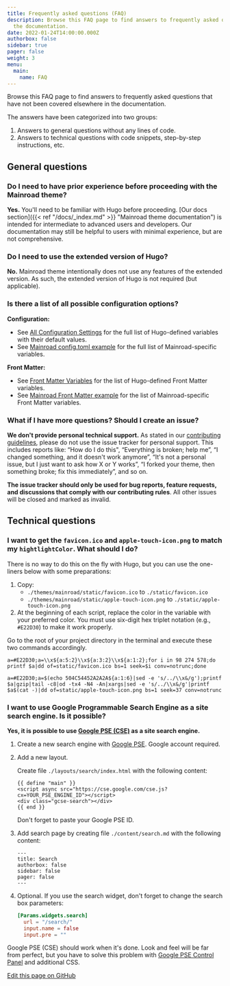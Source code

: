 ```yaml
---
title: Frequently asked questions (FAQ)
description: Browse this FAQ page to find answers to frequently asked questions that have not been covered elsewhere in
  the documentation.
date: 2022-01-24T14:00:00.000Z
authorbox: false
sidebar: true
pager: false
weight: 3
menu:
  main:
    name: FAQ
---
```


Browse this FAQ page to find answers to frequently asked questions that have not been covered elsewhere
in the documentation.

<!--more-->

The answers have been categorized into two groups:

1. Answers to general questions without any lines of code.
2. Answers to technical questions with code snippets, step-by-step instructions, etc.

## General questions

### Do I need to have prior experience before proceeding with the Mainroad theme?

**Yes.** You'll need to be familiar with Hugo before proceeding.
[Our docs section]({{< ref "/docs/_index.md" >}} "Mainroad theme documentation") is intended for intermediate to
advanced users and developers. Our documentation may still be helpful to users with minimal experience, but are not
comprehensive.

### Do I need to use the extended version of Hugo?

**No.** Mainroad theme intentionally does not use any features of the extended version. As such, the extended version of
Hugo is not required (but applicable).

### Is there a list of all possible configuration options?

**Configuration:**

* See [All Configuration Settings](https://gohugo.io/getting-started/configuration/#all-configuration-settings)
for the full list of Hugo-defined variables with their default values.
* See [Mainroad config.toml example](https://github.com/Vimux/Mainroad#configtoml-example) for the full list of
Mainroad-specific variables.

**Front Matter:**

* See [Front Matter Variables](https://gohugo.io/content-management/front-matter#front-matter-variables) for the
list of Hugo-defined Front Matter variables.
* See [Mainroad Front Matter example](https://github.com/Vimux/Mainroad#front-matter-example) for the list of
Mainroad-specific Front Matter variables.

### What if I have more questions? Should I create an issue?

**We don't provide personal technical support.** As stated in our
[contributing guidelines](https://github.com/Vimux/Mainroad/blob/master/CONTRIBUTING.md), please do not use the issue
tracker for personal support. This includes reports like: “How do I do this", “Everything is broken; help me”, “I
changed something, and it doesn't work anymore”, “It's not a personal issue, but I just want to ask how X or Y works”,
“I forked your theme, then something broke; fix this immediately”, and so on.

**The issue tracker should only be used for bug reports, feature requests, and discussions that comply with our
contributing rules**. All other issues will be closed and marked as invalid.

## Technical questions

### I want to get the `favicon.ico` and `apple-touch-icon.png` to match my `hightlightColor`. What should I do?

There is no way to do this on the fly with Hugo, but you can use the one-liners below with some preparations:

1. Copy:
    * `./themes/mainroad/static/favicon.ico` to `./static/favicon.ico`
    * `./themes/mainroad/static/apple-touch-icon.png` to `./static/apple-touch-icon.png`
1. At the beginning of each script, replace the color in the variable with your preferred color. You must use
six-digit hex triplet notation (e.g., `#E22D30`) to make it work properly.

Go to the root of your project directory in the terminal and execute these two commands accordingly.

```
a=#E22D30;a=\\x${a:5:2}\\x${a:3:2}\\x${a:1:2};for i in 98 274 578;do printf $a|dd of=static/favicon.ico bs=1 seek=$i conv=notrunc;done
```

```
a=#E22D30;a=$(echo 504C54452A2A2A${a:1:6}|sed -e 's/../\\x&/g');printf $a|gzip|tail -c8|od -tx4 -N4 -An|xargs|sed -e 's/../\\x&/g'|printf $a$(cat -)|dd of=static/apple-touch-icon.png bs=1 seek=37 conv=notrunc
```

### I want to use Google Programmable Search Engine as a site search engine. Is it possible?

**Yes, it is possible to use [Google PSE (CSE)](https://developers.google.com/custom-search/docs/overview) as a site
search engine.**

1. Create a new search engine with [Google PSE](https://programmablesearchengine.google.com/about/). Google account
required.

1. Add a new layout.

    Create file `./layouts/search/index.html` with the following content:

    ```
    {{ define "main" }}
    <script async src="https://cse.google.com/cse.js?cx=YOUR_PSE_ENGINE_ID"></script>
    <div class="gcse-search"></div>
    {{ end }}
    ```

    Don't forget to paste your Google PSE ID.

1. Add search page by creating file `./content/search.md` with the following content:

    ```
    ---
    title: Search
    authorbox: false
    sidebar: false
    pager: false
    ---
    ```

1. Optional. If you use the search widget, don't forget to change the search box parameters:

    ```toml
    [Params.widgets.search]
      url = "/search/"
      input.name = false
      input.pre = ""
    ```

Google PSE (CSE) should work when it's done. Look and feel will be far from perfect, but you have to solve this problem
with [Google PSE Control Panel](https://programmablesearchengine.google.com/controlpanel/all) and additional CSS.

[Edit this page on GitHub](https://github.com/vimux/mainroad/blob/master/exampleSite/content/docs/faq.md)

